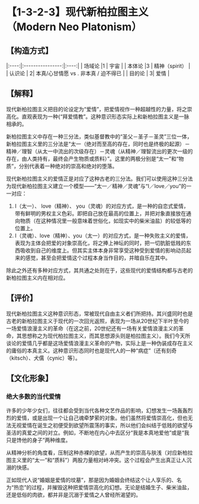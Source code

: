 # 【1-3-2-3】现代新柏拉图主义（Modern Neo Platonism）
## 【构造方式】
|:----:|:----------------:|:----:|
| 场域论   |1 |  宇宙  |
| 本体论   |3 |  精神（spirit）  |
| 认识论   | 2| 本真/心甘情愿 vs . 非本真 / 迫不得已 |
| 目的论   | 3|  爱情  |

## 【解释】
现代新柏拉图主义把目的论设定为“爱情”，把爱情视作一种超越性的力量，将之崇高化。直观表现为一种{“拜爱情教”。这种意识形态实际上和新柏拉图主义是一脉相承的。

新柏拉图主义中存在一种三分法，类似基督教中的“圣父－圣子－圣灵”三位一体，新柏拉图主义里的三分法是“太一（绝对而至高的存在，同时也是终极的起源）－精神／理智（从太一中流出的次级存在）－灵魂（从精神／理智流出的更次一级的存在，由人类持有，最终会产生物质或质料）”。这里的两极分别是“太一”和“物质”，分别代表着一种绝对的崇高和绝对的堕落。

现代新柏拉图主义的爱情正是对应了这种古老的三分法。我们可以使用这种三分法为现代新柏拉图主义建立一个模型——“太一／精神／灵魂”与“I／love／you”的一一对应：

1. I（太一）、 love（精神）、 you（灵魂）的对应方式，是一种的自恋式爱情，带有鲜明的男权主义色彩。即把自己放在最高的位置上，并把对象直接放在通向物质（在这种情况里一般意味着世俗化，如现实中的柴米油盐）的较低等的位置上。
2. I（灵魂）、love（精神）、you（太一）的对应方式，是一种失败主义的爱情，表现为主体会把爱的对象崇高化，将之捧上神坛的同时，把一切肮脏低贱的东西吸收到自己的维度上。但其实主体本身非常享受这种受到爱情的影响动员起来的感觉，甚至会把爱情这个过程本身当作目的，并暗自乐在其中。

除此之外还有多种对应方式，其共通之处则在于，这些现代的爱情结构都与古老的新柏拉图主义内在相对应。

## 【评价】
现代新柏拉图主义这种意识形态，常被现代自由主义者们所把持。其兴盛同时也是古老的新柏拉图主义于现代的一次回光返照，表现为一场从20世纪下半叶至今的一场爱情浪漫主义的革命（在这之前，20世纪还有一场有关爱情浪漫主义的革命，其思想称之为现代柏拉图主义，而其思想源头则是柏拉图主义）。我们今天所谈论的爱情几乎都是这场爱情浪漫主义革命的产物，实际上是一种伪装成存在主义的庸俗的本真主义。这种意识形态同时也是现代人的一种“病症”〔还有刻奇（kitsch）、犬儒（cynic）等〕。

## 【文化形象】
### 绝大多数的当代爱情
许多的少年少女们，往往都会受到当代各种文艺作品的影响，幻想发生一场轰轰烈烈的爱情，或是出现一个让自己魂牵梦萦的对象。他们虽然将爱情崇高化，但也无法无视爱情在诞生之初便受到欲望所震荡的事实，所以他们会纠结于低贱的欲望与圣洁的真爱之间的对立。例如，不断地在内心中去区分“我是本真地爱他”或是“我只是馋他的身子”两种维度。

从精神分析的角度看，压制这种赤裸的欲望，从而产生的崇高与肤浅（对应新柏拉图主义里的“太一”和“质料”）两股力量相对峙冲突。这个过程会产生出真正让人沉溺的快感。

正如现代人说“婚姻是爱情的坟墓”，那是因为婚姻会终结这个让人享乐的、名为“热恋”的过程，并摧毁这种把爱情崇高化的幻想。无论是结婚生子、柴米油盐，还是低俗的肉欲，都并非是沉溺于爱情之人曾经所渴望的。
